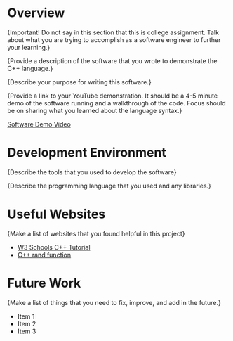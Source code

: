 # Overview

{Important! Do not say in this section that this is college assignment. Talk about what you are trying to accomplish as a software engineer to further your learning.}

{Provide a description of the software that you wrote to demonstrate the C++ language.}

{Describe your purpose for writing this software.}

{Provide a link to your YouTube demonstration. It should be a 4-5 minute demo of the software running and a walkthrough of the code. Focus should be on sharing what you learned about the language syntax.}

[Software Demo Video](http://youtube.link.goes.here)

# Development Environment

{Describe the tools that you used to develop the software}

{Describe the programming language that you used and any libraries.}

# Useful Websites

{Make a list of websites that you found helpful in this project}

- [W3 Schools C++ Tutorial](https://www.w3schools.com/cpp/default.asp)
- [C++ rand function](https://cplusplus.com/reference/cstdlib/rand/)

# Future Work

{Make a list of things that you need to fix, improve, and add in the future.}

- Item 1
- Item 2
- Item 3